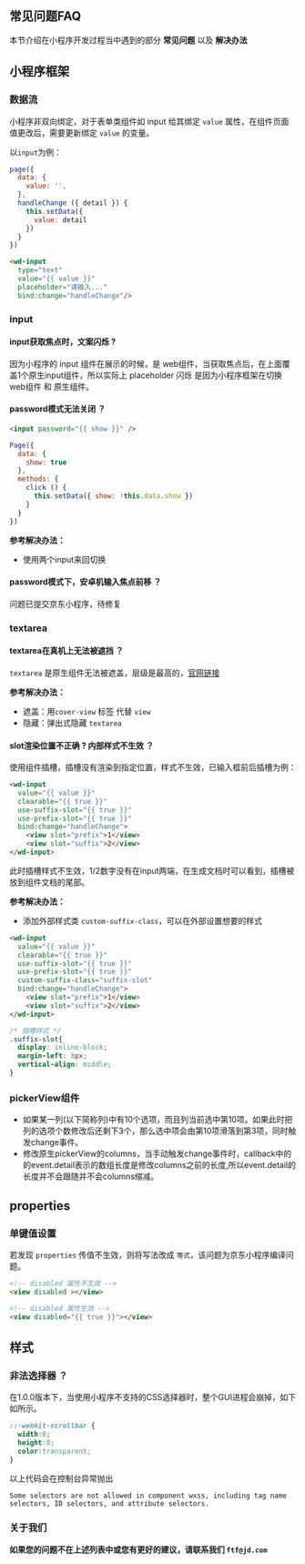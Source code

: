 ## 常见问题FAQ
本节介绍在小程序开发过程当中遇到的部分 **常见问题** 以及 **解决办法**

## 小程序框架

### 数据流
小程序非双向绑定，对于表单类组件如 input 给其绑定 `value` 属性，在组件页面值更改后，需要更新绑定 `value` 的变量。

以`input`为例：
```javascript
page({
  data: {
    value: '',
  },
  handleChange ({ detail }) {
    this.setData({
      value: detail
    })
  }
})
```
```html
<wd-input 
  type="text"
  value="{{ value }}"
  placeholder="请输入..."
  bind:change="handleChange"/>
```

### input

#### input获取焦点时，文案闪烁 ?

因为小程序的 input 组件在展示的时候，是 web组件，当获取焦点后，在上面覆盖1个原生input组件，所以实际上 placeholder 闪烁 是因为小程序框架在切换 web组件 和 原生组件。

#### password模式无法关闭 ？

```html
<input password="{{ show }}" />
 ```

```javascript
Page({
  data: {
    show: true
  },
  methods: {
    click () {
      this.setData({ show: !this.data.show }) 
    }
  }
})
 ```

**参考解决办法：**
* 使用两个input来回切换

#### password模式下，安卓机输入焦点前移 ？

问题已提交京东小程序，待修复

### textarea

#### textarea在真机上无法被遮挡 ？

`textarea` 是原生组件无法被遮盖，层级是最高的，[官网链接](https://developers.weixin.qq.com/miniprogram/dev/component/native-component.html)

**参考解决办法：**
* 遮盖：用`cover-view` 标签 代替 `view`
* 隐藏：弹出式隐藏 `textarea`

#### slot渲染位置不正确 ? 内部样式不生效 ？

使用组件插槽，插槽没有渲染到指定位置，样式不生效，已输入框前后插槽为例：

```html
<wd-input
  value="{{ value }}"
  clearable="{{ true }}"
  use-suffix-slot="{{ true }}"
  use-prefix-slot="{{ true }}"
  bind:change="handleChange">
    <view slot="prefix">1</view>
    <view slot="suffix">2</view>
</wd-input>
```

此时插槽样式不生效，1/2数字没有在input两端，在生成文档时可以看到，插槽被放到组件文档的尾部。

**参考解决办法：**
* 添加外部样式类 `custom-suffix-class`，可以在外部设置想要的样式

```html
<wd-input
  value="{{ value }}"
  clearable="{{ true }}"
  use-suffix-slot="{{ true }}"
  use-prefix-slot="{{ true }}"
  custom-suffix-class="suffix-slot"
  bind:change="handleChange">
    <view slot="prefix">1</view>
    <view slot="suffix">2</view>
</wd-input>
```

```css
/* 插槽样式 */
.suffix-slot{
  display: inline-block;
  margin-left: 8px;
  vertical-align: middle;
}
```

### pickerView组件

* 如果某一列(以下简称列)中有10个选项，而且列当前选中第10项。如果此时把列的选项个数修改后还剩下3个，那么选中项会由第10项滑落到第3项，同时触发change事件。
* 修改原生pickerView的columns，当手动触发change事件时，callback中的的event.detail表示的数组长度是修改columns之前的长度,所以event.detail的长度并不会跟随并不会columns缩减。

## properties

###  单键值设置

若发现 `properties` 传值不生效，则将写法改成 `等式`，该问题为京东小程序编译问题。

```html
<!-- disabled 属性不生效 -->
<view disabled ></view> 
```

```html
<!-- disabled 属性生效 -->
<view disabled="{{ true }}"></view>
```

## 样式

### 非法选择器 ？

在1.0.0版本下，当使用小程序不支持的CSS选择器时，整个GUI进程会崩掉，如下如所示。

```css
::-webkit-scrollbar {
  width:0;
  height:0;
  color:transparent;
}
```

以上代码会在控制台异常抛出

```
Some selectors are not allowed in component wxss, including tag name selectors, ID selectors, and attribute selectors.
```

### 关于我们

**如果您的问题不在上述列表中或您有更好的建议，请联系我们 `ftf@jd.com`**